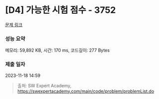 # [D4] 가능한 시험 점수 - 3752 

[문제 링크](https://swexpertacademy.com/main/code/problem/problemDetail.do?contestProbId=AWHPkqBqAEsDFAUn) 

### 성능 요약

메모리: 59,892 KB, 시간: 170 ms, 코드길이: 277 Bytes

### 제출 일자

2023-11-18 14:59



> 출처: SW Expert Academy, https://swexpertacademy.com/main/code/problem/problemList.do